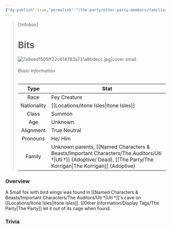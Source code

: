 ```yaml
---
{"dg-publish":true,"permalink":"/the-party/other-party-members/familiars/bit/","tags":["NPC"],"updated":"2025-08-11T11:53:32.578+01:00"}
---
```


> [!infobox]
> 
> # Bits
> ![7a9eed1505ff22c614783a731a8bdecc.jpg|cover small](/img/user/Admin/Attachments/7a9eed1505ff22c614783a731a8bdecc.jpg)
> ###### Basic Information
> 
>  Type | Stat |
> :----: | --- |
>  Race | Fey Creature |
>  Nationality | [[Locations/Itone Isles\|Itone Isles]] |
>  Class | Summon |
>  Age | Unknown|
>  Alignment | True Neutral |
>  Pronouns | He/ Him |
>  Family | Unknown parents, [[Named Characters & Beasts/Important Characters/The Auditors/Uti †\|Uti †]] (Adoptive/ Dead), [[The Party/The Korrigan\|The Korrigan]] (Adoptive)

### Overview
A Small fox with bird wings was found in [[Named Characters & Beasts/Important Characters/The Auditors/Uti †\|Uti †]]'s cave on [[Locations/Itone Isles\|Itone Isles]]. [[Other Information/Display Tags/The Party\|The Party]] let it out of its cage when found. 

### Trivia